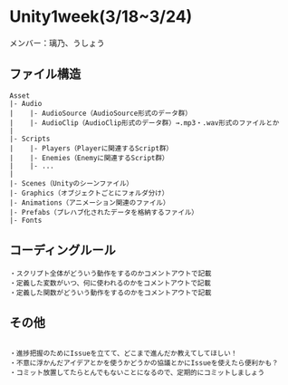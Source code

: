 # Unity1week(3/18~3/24)
<p>メンバー：璃乃、うしょう</p>

## ファイル構造
```
Asset
|- Audio
|    |- AudioSource（AudioSource形式のデータ群）
|    |- AudioClip（AudioClip形式のデータ群）→.mp3・.wav形式のファイルとか
|
|- Scripts
|    |- Players（Playerに関連するScript群）
|    |- Enemies（Enemyに関連するScript群）
|    |- ...
|
|- Scenes（Unityのシーンファイル）
|- Graphics（オブジェクトごとにフォルダ分け）
|- Animations（アニメーション関連のファイル）
|- Prefabs（プレハブ化されたデータを格納するファイル）
|- Fonts

```
## コーディングルール
```
・スクリプト全体がどういう動作をするのかコメントアウトで記載
・定義した変数がいつ、何に使われるのかをコメントアウトで記載
・定義した関数がどういう動作をするのかをコメントアウトで記載

```
## その他
```

・進捗把握のためにIssueを立てて、どこまで進んだか教えてしてほしい！
・不意に浮かんだアイデアとかを使うかどうかの協議とかにIssueを使えたら便利かも？
・コミット放置してたらとんでもないことになるので、定期的にコミットしましょう

```
